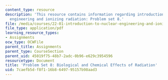```yaml
---
content_type: resource
description: 'This resource contains information regarding introduction to nuclear
  engineering and ionizing radiation: Problem set 8.'
file: /media/courses/22-01-introduction-to-nuclear-engineering-and-ionizing-radiation-fall-2016/7caefb5df8f116b8649795157b98aad3_MIT22_01F16_ProblemSet8.pdf
file_type: application/pdf
learning_resource_types:
- Assignments
ocw_type: OCWFile
parent_title: Assignments
parent_type: CourseSection
parent_uid: 45019f75-48b7-2adc-0b96-e629c3954596
resourcetype: Document
title: 'Problem Set 8: Biological and Chemical Effects of Radiation'
uid: 7caefb5d-f8f1-16b8-6497-95157b98aad3
---
```

